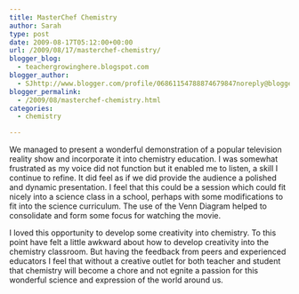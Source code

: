 ```yaml
---
title: MasterChef Chemistry
author: Sarah
type: post
date: 2009-08-17T05:12:00+00:00
url: /2009/08/17/masterchef-chemistry/
blogger_blog:
  - teachergrowinghere.blogspot.com
blogger_author:
  - SJhttp://www.blogger.com/profile/06861154788874679847noreply@blogger.com
blogger_permalink:
  - /2009/08/masterchef-chemistry.html
categories:
  - chemistry

---
```

We managed to present a wonderful demonstration of a popular television reality show and incorporate it into chemistry education. I was somewhat frustrated as my voice did not function but it enabled me to listen, a skill I continue to refine. It did feel as if we did provide the audience a polished and dynamic presentation. I feel that this could be a session which could fit nicely into a science class in a school, perhaps with some modifications to fit into the science curriculum. The use of the Venn Diagram helped to consolidate and form some focus for watching the movie.

I loved this opportunity to develop some creativity into chemistry. To this point have felt a little awkward about how to develop creativity into the chemistry classroom. But having the feedback from peers and experienced educators I feel that without a creative outlet for both teacher and student that chemistry will become a chore and not egnite a passion for this wonderful science and expression of the world around us.